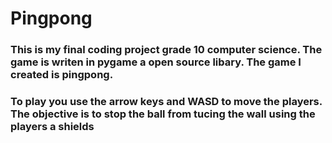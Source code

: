 # Pingpong
### This is my final coding project grade 10 computer science. The game is writen in pygame a open source libary. The game I created is pingpong.
### To play you use the arrow keys and WASD to move the players. The objective is to stop the ball from tucing the wall using the players a shields
